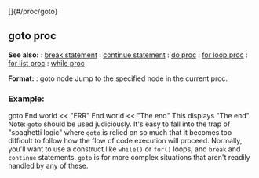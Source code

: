 []{#/proc/goto}
  ## goto proc
  **See also:**
  :   [break statement](ref/proc/break)
  :   [continue statement](ref/proc/continue)
  :   [do proc](ref/proc/do)
  :   [for loop proc](ref/proc/for/loop)
  :   [for list proc](ref/proc/for/list)
  :   [while proc](ref/proc/while)
  <!-- -->
  **Format:**
  :   goto node
  Jump to the specified node in the current proc.
  ### Example:
  goto End world \<\< \"ERR\" End world \<\< \"The end\"
  This displays \"The end\".
  Note: `goto` should be used judiciously. It\'s easy to fall into the
  trap of \"spaghetti logic\" where `goto` is relied on so much that it
  becomes too difficult to follow how the flow of code execution will
  proceed. Normally, you\'ll want to use a construct like `while()` or
  `for()` loops, and `break` and `continue` statements. `goto` is for more
  complex situations that aren\'t readily handled by any of these.